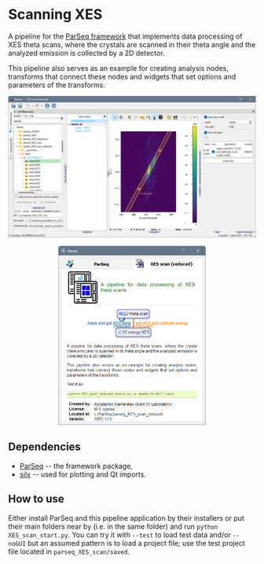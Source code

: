 Scanning XES
============

A pipeline for the [ParSeq framework](https://github.com/kklmn/ParSeq) that
implements data processing of XES theta scans, where the crystals are scanned
in their theta angle and the analyzed emission is collected by a 2D detector.

This pipeline also serves as an example for creating analysis nodes, transforms
that connect these nodes and widgets that set options and parameters of the
transforms.

<p align="center">
  <img src="parseq_XES_scan/doc/_images/Mo-Kb13.gif" width=800 />
</p>

<p align="center">
  <img src="parseq_XES_scan/doc/_images/about.gif" width=300 />
</p>

Dependencies
------------

* [ParSeq](https://github.com/kklmn/ParSeq) -- the framework package,
* [silx](https://github.com/silx-kit/silx) -- used for plotting and Qt imports.

How to use
----------

Either install ParSeq and this pipeline application by their installers or put
their main folders near by (i.e. in the same folder) and run
`python XES_scan_start.py`. You can try it with `--test` to load test data
and/or `--noGUI` but an assumed pattern is to load a project file; use the test
project file located in `parseq_XES_scan/saved`.